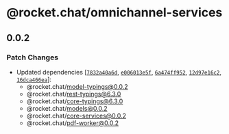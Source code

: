 # @rocket.chat/omnichannel-services

## 0.0.2

### Patch Changes

- Updated dependencies [[`7832a40a6d`](https://github.com/RocketChat/Rocket.Chat/commit/7832a40a6da4b7555aee79261971ccca65da255c), [`e006013e5f`](https://github.com/RocketChat/Rocket.Chat/commit/e006013e5f1f2e795d1594b4c0ac325b600231c0), [`6a474ff952`](https://github.com/RocketChat/Rocket.Chat/commit/6a474ff952fea793aac3db226d13fd9a0bb4f35a), [`12d97e16c2`](https://github.com/RocketChat/Rocket.Chat/commit/12d97e16c2e12639944d35a4c59c0edba1fb5d2f), [`16dca466ea`](https://github.com/RocketChat/Rocket.Chat/commit/16dca466ea5d79b5f9a5feb68bcb155767bff132)]:
  - @rocket.chat/model-typings@0.0.2
  - @rocket.chat/rest-typings@6.3.0
  - @rocket.chat/core-typings@6.3.0
  - @rocket.chat/models@0.0.2
  - @rocket.chat/core-services@0.0.2
  - @rocket.chat/pdf-worker@0.0.2
